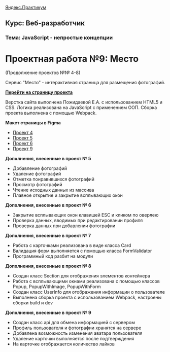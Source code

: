 [Яндекс.Практикум](https://praktikum.yandex.ru/)

**Курс: Веб-разработчик** 
-----

### Тема: JavaScript - непростые концепции
 
# Проектная работа №9: Место

(Продолжение проектов №№ 4-8)

Сервис "Место" - интерактивная страница для размещения фотографий.

**[Перейти на страницу проекта](https://kateworks.github.io/mesto/)**

Верстка сайта выполнена Пожидаевой Е.А. с использованием HTML5 и CSS.
Логика реализована на JavaScript с применением ООП.
Сборка проекта выполнена с помощью Webpack.

**Макет страницы в Figma**

* [Проект 4](https://www.figma.com/file/StZjf8HnoeLdiXS7dYrLAh/JavaScript.-Sprint-4)
* [Проект 5](https://www.figma.com/file/nlYpT4VhFiwimn2YlncrcF/JavaScript.-Sprint-5?node-id=0%3A1)
* [Проект 6](https://www.figma.com/file/XNaGNEZD5NEjeyJzAT4gMb/JavaScript.-Sprint-6?node-id=0%3A1)
* [Проект 9](https://www.figma.com/file/hhhIavVTeuilfPPZ6sbifl/JavaScript.-Sprint-9?node-id=0%3A1)


**Дополнения, внесенные в проект № 5**

* Добавление фотографий
* Удаление фотографий
* Отметка понравившихся фотографий
* Просмотр фотографий
* Чтение исходных данных из массива
* Плавное открытие и закрытие всплывающих окон

**Дополнения, внесенные в проект № 6**

* Закрытие всплывающих окон клавишей ESC и кликом по оверлею
* Проверка данных, вводимых при редактировании профиля
* Проверка данных при добавлении фотографии

**Дополнения, внесенные в проект № 7**

* Работа с карточками реализована в виде класса Card
* Валидация форм выполняется с помощью класса FormValidator
* Программный код разбит на модули

**Дополнения, внесенные в проект № 8**

* Создан класс Section для отображения элементов контейнера
* Работа с всплывающими окнами реализована с помощью
  классов Popup, PopupWithImage, PopupWithForm
* Создан класс UserInfo для отображения информации о пользователе
* Выполнена сборка проекта с использованием Webpack,
  настроены сборки build и dev

**Дополнения, внесенные в проект № 9**

* Создан класс api для обмена информацией с сервером
* Профиль пользователя и фотографии хранятся на сервере
* Добавлена возможность изменения аватара пользователя
* Удаление карточки выполняется после подтверждения
* На карточке отображается количество лайков
